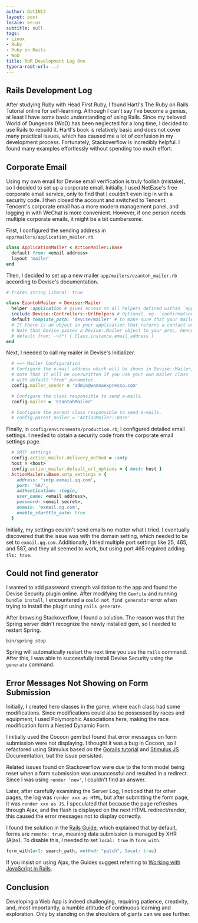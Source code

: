 ```yaml
---
author: DotIN13
layout: post
locale: en-us
subtitle: null
tags:
- Linux
- Ruby
- Ruby on Rails
- WoD
title: RoR Development Log One
typora-root-url: ../
---
```


## Rails Development Log

After studying Ruby with Head First Ruby, I found Hartl's The Ruby on Rails Tutorial online for self-learning. Although I can't say I've become a genius, at least I have some basic understanding of using Rails. Since my beloved World of Dungeons (WoD) has been neglected for a long time, I decided to use Rails to rebuild it. Hartl's book is relatively basic and does not cover many practical issues, which has caused me a lot of confusion in my development process. Fortunately, Stackoverflow is incredibly helpful. I found many examples effortlessly without spending too much effort.

## Corporate Email

Using my own email for Devise email verification is truly foolish (mistake), so I decided to set up a corporate email. Initially, I used NetEase's free corporate email service, only to find that I couldn't even log in with a security code. I then closed the account and switched to Tencent. Tencent's corporate email has a more modern management panel, and logging in with WeChat is more convenient. However, if one person needs multiple corporate emails, it might be a bit cumbersome.

First, I configured the sending address in `app/mailers/application_mailer.rb`.

```ruby
class ApplicationMailer < ActionMailer::Base
  default from: <email address>
  layout 'mailer'
end
```

Then, I decided to set up a new mailer `app/mailers/ezantoh_mailer.rb` according to Devise's documentation.

```ruby
# frozen_string_literal: true

class EzantohMailer < Devise::Mailer
  helper :application # gives access to all helpers defined within `application_helper`.
  include Devise::Controllers::UrlHelpers # Optional. eg. `confirmation_url`
  default template_path: 'devise/mailer' # to make sure that your mailer uses the devise views
  # If there is an object in your application that returns a contact email, you can use it as follows
  # Note that Devise passes a Devise::Mailer object to your proc, hence the parameter throwaway (*).
  # default from: ->(*) { Class.instance.email_address }
end
```

Next, I needed to call my mailer in Devise's Initializer.

```ruby
  # ==> Mailer Configuration
  # Configure the e-mail address which will be shown in Devise::Mailer,
  # note that it will be overwritten if you use your own mailer class
  # with default "from" parameter.
  config.mailer_sender = 'admin@wannaexpresso.com'

  # Configure the class responsible to send e-mails.
  config.mailer = 'EzantohMailer'

  # Configure the parent class responsible to send e-mails.
  # config.parent_mailer = 'ActionMailer::Base'
```

Finally, in `config/environments/production.rb`, I configured detailed email settings. I needed to obtain a security code from the corporate email settings page.

```ruby
  # SMTP settings
  config.action_mailer.delivery_method = :smtp
  host = <host>
  config.action_mailer.default_url_options = { host: host }
  ActionMailer::Base.smtp_settings = {
    address: 'smtp.exmail.qq.com',
    port: '587',
    authentication: :login,
    user_name: <email address>,
    password: <email secret>,
    domain: 'exmail.qq.com',
    enable_starttls_auto: true
  }
```

Initially, my settings couldn't send emails no matter what I tried. I eventually discovered that the issue was with the domain setting, which needed to be set to `exmail.qq.com`. Additionally, I tried multiple port settings like 25, 465, and 587, and they all seemed to work, but using port 465 required adding `tls: true`.

## Could not find generator

I wanted to add password strength validation to the app and found the Devise Security plugin online. After modifying the `Gemfile` and running `bundle install`, I encountered a `could not find generator` error when trying to install the plugin using `rails generate`.

After browsing Stackoverflow, I found a solution. The reason was that the Spring server didn't recognize the newly installed gem, so I needed to restart Spring.

```shell
bin/spring stop
```

Spring will automatically restart the next time you use the `rails` command. After this, I was able to successfully install Devise Security using the `generate` command.

## Error Messages Not Showing on Form Submission

Initially, I created hero classes in the game, where each class had some modifications. Since modifications could also be possessed by races and equipment, I used Polymorphic Associations here, making the race modification form a Nested Dynamic Form.

I initially used the Cocoon gem but found that error messages on form submission were not displaying. I thought it was a bug in Cocoon, so I refactored using Stimulus based on the [Gorails tutorial](https://www.youtube.com/watch?v=qM4ZK0uuZUE) and [Stimulus JS](https://stimulusjs.org/) Documentation, but the issue persisted.

Related issues found on Stackoverflow were due to the form model being reset when a form submission was unsuccessful and resulted in a redirect. Since I was using `render 'new'`, I couldn't find an answer.

Later, after carefully examining the Server Log, I noticed that for other pages, the log was `render xxx as HTML`, but after submitting the form page, it was `render xxx as JS`. I speculated that because the page refreshes through Ajax, and the flash is displayed on the next HTML redirect/render, this caused the error messages not to display correctly.

I found the solution in the [Rails Guide](https://edgeguides.rubyonrails.org/form_helpers.html#making-select-boxes-with-ease), which explained that by default, forms are `remote: true`, meaning data submission is managed by XHR (Ajax). To disable this, I needed to set `local: true` in `form_with`.

```ruby
form_with(url: search_path, method: "patch", local: true)
```

If you insist on using Ajax, the Guides suggest referring to [Working with JavaScript in Rails](https://edgeguides.rubyonrails.org/working_with_javascript_in_rails.html#remote-elements).

## Conclusion

Developing a Web App is indeed challenging, requiring patience, creativity, and, most importantly, a humble attitude of continuous learning and exploration. Only by standing on the shoulders of giants can we see further.
